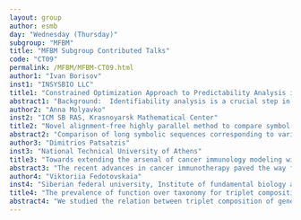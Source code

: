 ```yaml
---
layout: group
author: esmb
day: "Wednesday (Thursday)"
subgroup: "MFBM"
title: "MFBM Subgroup Contributed Talks"
code: "CT09"
permalink: /MFBM/MFBM-CT09.html
author1: "Ivan Borisov"
inst1: "INSYSBIO LLC"
title1: "Constrained Optimization Approach to Predictability Analysis in Bio-Mathematical Modeling"
abstract1: "Background:  Identifiability analysis is a crucial step in improving reliability and predictability of biological models. Profile Likelihood (PL) is a reliable though computationally expensive approach to identifiability analysis. PL-based algorithm Confidence Intervals by Constraint Optimization (CICO), which was recently published (https://doi.org/10.1371/journal.pcbi.1008495/), reduces computational requirements and increases the accuracy of the estimated parameters' confidence intervals. The CICO algorithm is available in a free software package LikelihoodProfiler based on Julia (https://github.com/insysbio/LikelihoodProfiler.jl). CICO can be potentially extended to  predictability analysis and confidence bands estimation.Objectives: The goal of this study is to examine the application of CICO to estimation of confidence and prediction bands. The analysis was performed on a number of published biological models, including STAT5 Dimerization model, Cancer Taxol Treatment model, etc.Results: The original CICO algorithm can be extended to a broader use-case of confidence bands. The analysis demonstrates good performance characteristics for both identifiable and non-identifiable cases. The approach can be used with complex biological models where each likelihood estimation is computationally expensive and some output values are non-identifiable. Detailed analysis of each model can be found on the GitHub repository likelihoodprofiler-cases https://github.com/insysbio/likelihoodprofiler-cases."
author2: "Anna Molyavko"
inst2: "ICM SB RAS, Krasnoyarsk Mathematical Center"
title2: "Novel alignment-free highly parallel method to compare symbol sequences of an arbitrary length"
abstract2: "Comparison of long symbolic sequences corresponding to various biological macromolecules is the principal tool in bioinformatics, biophysics, and other life sciences. However, symbolic sequence alignment, currently widely used for computing comparison, suffers from multiple downsides. Some of them are subjective parameters' choice, divergence, and high computational complexity. The paper proposes an alignment-free non-parametric, highly efficient novel method to compare symbolic sequences based on a binary multi-channel encoding and their Fourier convolution. Due to the high O(n*log(n)) efficiency of the Fourier convolution, the method can process sequences up to 10^7 symbols long on consumer-level hardware under half an hour. Also, the method lends itself to a straightforward parallelization. The base version of the algorithm determines the number of exact matches in any overlapping configuration of two sequences and provides it in a single run of the convolution calculation. The advanced version determines the number of exactly matching k-mers in those configurations. The insertions and deletions, which present significant challenges for the alignment-based computations, do not affect the proposed method's efficiency."
author3: "Dimitrios Patsatzis"
inst3: "National Technical University of Athens"
title3: "Towards extending the arsenal of cancer immunology modeling with algorithmic asymptotic analysis"
abstract3: "The recent advances in cancer immunotherapy paved the way for the development of mathematical models formulating the complex interactions between the tumor and the immune system, with the aim to indicate more efficient treatment regimes. However, the complexity of such models and their multi-scale character renders them inaccessible for wide utilization and hinders the acquisition of physical understanding. In order to tackle these obstacles, here the algorithmic tools of asymptotic analysis are utilized in a fundamental model formulating the interactions of tumor cells with natural killer cells, CD8+ T cells and circulating lymphocytes. It is firstly revealed that the long-term evolution of the system towards the high-tumor or the tumor-free equilibrium is determined by the dynamics of an initial explosive stage of tumor progression. Focusing on this stage, the algorithmic Computational Singular Perturbation methodology is employed to identify the underlying mechanisms confining the system to evolve towards the high-tumor equilibrium and the governing slow dynamics along them. The results demonstrate the potential of algorithmic asymptotic analysis to simplify the complex, overeparameterized and multi-scale cancer immunology models and to indicate the interactions and cell types to target for more effective treatment development."
author4: "Viktoriia Fedotovskaia"
inst4: "Siberian federal university, Institute of fundamental biology and biotechnology"
title4: "The prevalence of function over taxonomy for triplet composition of mitochondrial and chloroplast plant genes"
abstract4: "We studied the relation between triplet composition of genes and taxonomy of the bearers in case of plant genes. There are two gene families that are common for mitochondria and chloroplast genomes of plants: atp genes family and nad family. In this study we compared mitochondrial and chloroplast atp genes of the same species. These genes encode subunits of ATP synthase. Totally, 170 (85 mitochondrial and 85 chloroplast) plant genomes were studied. Each gene sequence was transformed into a triplet frequency dictionary, where the reading frame shift was equal to t = 1. Then the points in 64-dimensional space of the triplet frequencies of the genes were clustered with ViDaExpert software. Three types of clustering have been analyzed: for mitochondria genes solely, for chloroplast genes solely, and for the merged set of the genes from both organelles' genomes. It was observed that clusters are formed on a functional basis. To be more precise, the genes encoded different subunits were split into separate clusters. Moreover, each cluster contained genes encoding only one subunit of ATP synthase. Thus, the prevalence of function over the taxonomy for atp genes family of organelles genomes of plants has been proven."
---
```

